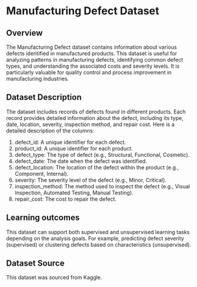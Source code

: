 # Manufacturing Defect Dataset
## Overview
The Manufacturing Defect dataset contains information about various defects identified in manufactured products. 
This dataset is useful for analyzing patterns in manufacturing defects, identifying common defect types, and understanding the associated costs and severity levels. 
It is particularly valuable for quality control and process improvement in manufacturing industries.

## Dataset Description
The dataset includes records of defects found in different products. 
Each record provides detailed information about the defect, including its type, date, location, severity, inspection method, and repair cost. 
Here is a detailed description of the columns:

1. defect_id: A unique identifier for each defect.
2. product_id: A unique identifier for each product.
3. defect_type: The type of defect (e.g., Structural, Functional, Cosmetic).
4. defect_date: The date when the defect was identified.
5. defect_location: The location of the defect within the product (e.g., Component, Internal).
6. severity: The severity level of the defect (e.g., Minor, Critical).
7. inspection_method: The method used to inspect the defect (e.g., Visual Inspection, Automated Testing, Manual Testing).
8. repair_cost: The cost to repair the defect.

## Learning outcomes
This dataset can support both supervised and unsupervised learning tasks depending on the analysis goals. 
For example, predicting defect severity (supervised) or clustering defects based on characteristics (unsupervised).

## Dataset Source
This dataset was sourced from Kaggle.
